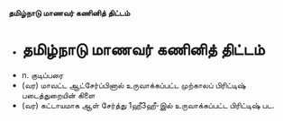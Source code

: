 **தமிழ்நாடு மாணவர் கணினித் திட்டம்**
- # தமிழ்நாடு மாணவர் கணினித் திட்டம்
- n. குடிப்பரை
- (வர) மாவட்ட ஆட்சேர்ப்பினால் உருவாக்கப்பட்ட முற்காலப் பிரிட்டிஷ் படைத்துறையின் கிளை
- (வர) கட்டாயமாக ஆள் சேர்த்து 1ஹீ3ஹீ-இல் உருவாக்கப்பட்ட பிரிட்டிஷ் பட.

